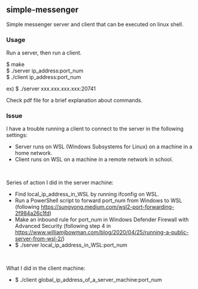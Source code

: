 ## simple-messenger
Simple messenger server and client that can be executed on linux shell. 

### Usage
Run a server, then run a client.

$ make<br/>
$ ./server ip_address:port_num<br/>
$ ./client ip_address:port_num<br/>

ex) $ ./server xxx.xxx.xxx.xxx:20741


Check pdf file for a brief explanation about commands. 

### Issue
I have a trouble running a client to connect to the server in the following settings:
* Server runs on WSL (Windows Subsystems for Linux) on a machine in a home network.<br/>
* Client runs on WSL on a machine in a remote network in school.<br/>
<br/>

Series of action I did in the server machine:
* Find local_ip_address_in_WSL by running ifconfig on WSL.<br/>
* Run a PowerShell script to forward port_num from Windows to WSL (following https://sungyong.medium.com/wsl2-port-forwarding-2f984a26c1fd)<br/>
* Make an inbound rule for port_num in Windows Defender Firewall with Advanced Security (following step 4 in https://www.williamjbowman.com/blog/2020/04/25/running-a-public-server-from-wsl-2/)<br/>
* $ ./server local_ip_address_in_WSL:port_num<br/>
<br/>

What I did in the client machine:
* $ ./client global_ip_address_of_a_server_machine:port_num<br/>

